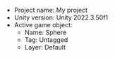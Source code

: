 <!-- UNITY CODE ASSIST INSTRUCTIONS START -->
- Project name: My project
- Unity version: Unity 2022.3.50f1
- Active game object:
  - Name: Sphere
  - Tag: Untagged
  - Layer: Default
<!-- UNITY CODE ASSIST INSTRUCTIONS END -->